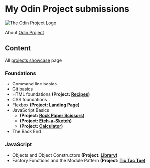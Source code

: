 # My Odin Project submissions
![The Odin Project Logo](https://www.theodinproject.com/assets/odin-logo-bd86cf893a3de1f1daceabc1377f58669776616a91ab70c601fd5c16a4686468.svg)

About [Odin Project](https://theodinproject.com)

## Content

All [projects showcase](https://fbiernat.github.io/odin-project) page

### Foundations
* Command line basics
* Git basics
* HTML foundations **(Project: [Recipes](https://github.com/fbiernat/odin-project/tree/main/foundations/03-html-foundations/PROJECT-recipes))**
* CSS foundations
* Flexbox **(Project: [Landing Page](https://github.com/fbiernat/odin-project/tree/main/foundations/05-flex/00-PROJECT-landing-page))**
* JavaScript Basics 
  * **(Project: [Rock Paper Scissors](https://github.com/fbiernat/odin-project/tree/main/foundations/06-javascript/00-PROJECT-rock-paper-scissors))**
  * **(Project: [Etch-a-Sketch](https://github.com/fbiernat/odin-project/tree/main/foundations/06-javascript/00-PROJECT-etch-a-sketch))** 
  * **(Project: [Calculator](https://github.com/fbiernat/odin-project/tree/main/foundations/06-javascript/00-PROJECT-calculator))** 
* The Back End

### JavaScript
* Objects and Object Constructors **(Project: [Library](https://github.com/fbiernat/odin-project/tree/main/javascript/organizing-js-code/PROJECT-library))**
* Factory Functions and the Module Pattern **(Project: [Tic Tac Toe](https://github.com/fbiernat/odin-project/tree/main/javascript/organizing-js-code/PROJECT-tic-tac-toe))**